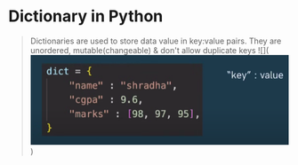 # Dictionary in Python
> Dictionaries are used to store data value in key:value pairs.
> They are unordered, mutable(changeable) & don't allow duplicate keys
![](![alt text](image.png))

